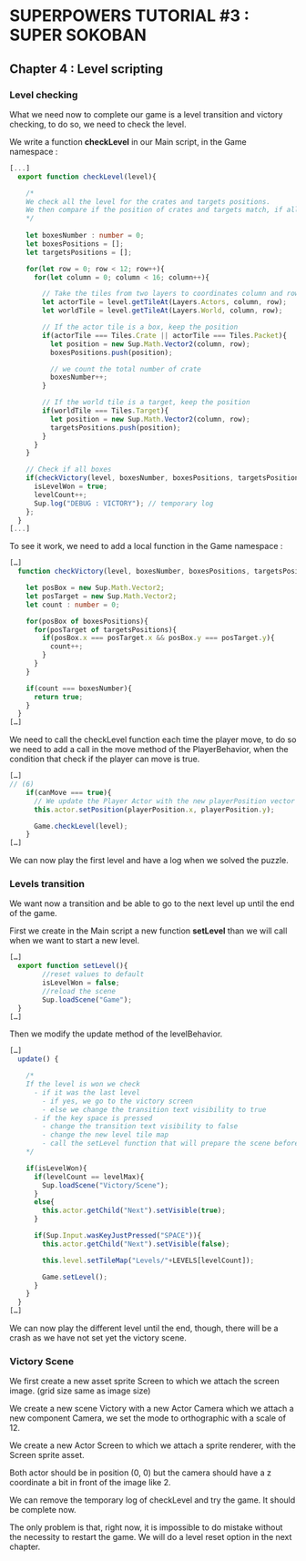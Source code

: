 # SUPERPOWERS TUTORIAL #3 : SUPER SOKOBAN
## Chapter 4 : Level scripting


### Level checking

What we need now to complete our game is a level transition and victory checking,
to do so, we need to check the level.

We write a function **checkLevel** in our Main script, in the Game namespace :

```TypeScript
[...]
  export function checkLevel(level){

    /*
    We check all the level for the crates and targets positions.
    We then compare if the position of crates and targets match, if all crate are on target, the level is won.
    */
    
    let boxesNumber : number = 0;
    let boxesPositions = [];
    let targetsPositions = [];

    for(let row = 0; row < 12; row++){
      for(let column = 0; column < 16; column++){

        // Take the tiles from two layers to coordinates column and row
        let actorTile = level.getTileAt(Layers.Actors, column, row);
        let worldTile = level.getTileAt(Layers.World, column, row);

        // If the actor tile is a box, keep the position
        if(actorTile === Tiles.Crate || actorTile === Tiles.Packet){
          let position = new Sup.Math.Vector2(column, row);
          boxesPositions.push(position);

          // we count the total number of crate
          boxesNumber++;
        }

        // If the world tile is a target, keep the position
        if(worldTile === Tiles.Target){
          let position = new Sup.Math.Vector2(column, row);
          targetsPositions.push(position);
        }
      }
    }

    // Check if all boxes
    if(checkVictory(level, boxesNumber, boxesPositions, targetsPositions)){
      isLevelWon = true;
      levelCount++;
      Sup.log("DEBUG : VICTORY"); // temporary log
    };
  }
[...]
```

To see it work, we need to add a local function in the Game namespace :

```TypeScript
[…]
  function checkVictory(level, boxesNumber, boxesPositions, targetsPositions){

    let posBox = new Sup.Math.Vector2;
    let posTarget = new Sup.Math.Vector2;
    let count : number = 0;

    for(posBox of boxesPositions){
      for(posTarget of targetsPositions){
        if(posBox.x === posTarget.x && posBox.y === posTarget.y){
          count++;
        }
      }
    }

    if(count === boxesNumber){
      return true;
    }
  }
[…]
```


We need to call the checkLevel function each time the player move, to do so we need to add a call in the move method of the PlayerBehavior, when the condition that check if the player can move is true.

```TypeScript
[…]
// (6)
    if(canMove === true){
      // We update the Player Actor with the new playerPosition vector coordinate
      this.actor.setPosition(playerPosition.x, playerPosition.y);

      Game.checkLevel(level);
    }
[…]
```

We can now play the first level and have a log when we solved the puzzle.

### Levels transition

We want now a transition and be able to go to the next level up until the end of the game.

First we create in the Main script a new function **setLevel** than we will call when we want to start a new level.

```TypeScript
[…]
  export function setLevel(){
        //reset values to default
        isLevelWon = false;
        //reload the scene
        Sup.loadScene("Game");
  }
[…]
```

Then we modify the update method of the levelBehavior.

```TypeScript
[…]
  update() {

    /*
    If the level is won we check
      - if it was the last level
        - if yes, we go to the victory screen
        - else we change the transition text visibility to true
      - if the key space is pressed
        - change the transition text visibility to false
        - change the new level tile map
        - call the setLevel function that will prepare the scene before to reload it
    */

    if(isLevelWon){
      if(levelCount == levelMax){
        Sup.loadScene("Victory/Scene");
      }
      else{
        this.actor.getChild("Next").setVisible(true);
      }

      if(Sup.Input.wasKeyJustPressed("SPACE")){
        this.actor.getChild("Next").setVisible(false);

        this.level.setTileMap("Levels/"+LEVELS[levelCount]);

        Game.setLevel();
      }
    }
  }
[…]
```
We can now play the different level until the end, though, there will be a crash
as we have not set yet the victory scene.

### Victory Scene

We first create a new asset sprite Screen to which we attach the screen image. (grid size same as image size)

We create a new scene Victory with a new Actor Camera which we attach a new
component Camera, we set the mode to orthographic with a scale of 12.

We create a new Actor Screen to which we attach a sprite renderer, with the Screen sprite asset.

Both actor should be in position (0, 0) but the camera should have a z coordinate a
bit in front of the image like 2.


We can remove the temporary log of checkLevel and try the game. It should be complete now.

The only problem is that, right now, it is impossible to do mistake without the
necessity to restart the game. We will do a level reset option in the next chapter.
